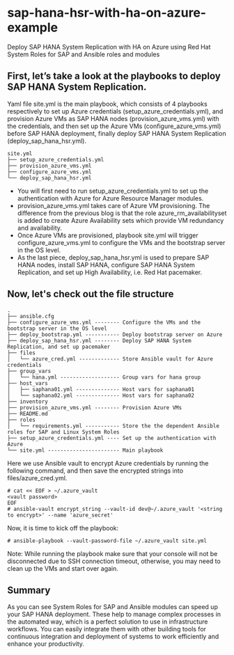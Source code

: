 # sap-hana-hsr-with-ha-on-azure-example
Deploy SAP HANA System Replication with HA on Azure using Red Hat System Roles for SAP and Ansible roles and modules

## First, let’s take a look at the playbooks to deploy SAP HANA System Replication. 
Yaml file site.yml is the main playbook, which consists of 4 playbooks respectively to set up Azure credentials (setup_azure_credentials.yml), and provision Azure VMs as SAP HANA nodes (provision_azure_vms.yml) with the credentials, and then set up the Azure VMs (configure_azure_vms.yml) before SAP HANA deployment, finally deploy SAP HANA System Replication (deploy_sap_hana_hsr.yml). 
````
site.yml
├── setup_azure_credentials.yml  
├── provision_azure_vms.yml  
├── configure_azure_vms.yml  
└── deploy_sap_hana_hsr.yml  
````
- You will first need to run setup_azure_credentials.yml to set up the authentication with Azure for Azure Resource Manager modules. 
- provision_azure_vms.yml takes care of Azure VM provisioning. The difference from the previous blog is that the role azure_rm_availabilityset is added to create Azure Availability sets which provide VM redundancy and availability. 
- Once Azure VMs are provisioned, playbook site.yml will trigger configure_azure_vms.yml to configure the VMs and the bootstrap server in the OS level. 
- As the last piece, deploy_sap_hana_hsr.yml is used to prepare SAP HANA nodes, install SAP HANA, configure SAP HANA System Replication, and set up High Availability, i.e. Red Hat pacemaker. 


## Now, let's check out the file structure
````
.  
├── ansible.cfg  
├── configure_azure_vms.yml -------- Configure the VMs and the bootstrap server in the OS level  
├── deploy_bootstrap.yml ----------- Deploy bootstrap server on Azure  
├── deploy_sap_hana_hsr.yml -------- Deploy SAP HANA System Replication, and set up pacemaker  
├── files  
│   └── azure_cred.yml ------------- Store Ansible vault for Azure credentials  
├── group_vars  
│   └── hana.yml ------------------- Group vars for hana group  
├── host_vars  
│   ├── saphana01.yml -------------- Host vars for saphana01  
│   └── saphana02.yml -------------- Host vars for saphana02  
├── inventory  
├── provision_azure_vms.yml -------- Provision Azure VMs  
├── README.md  
├── roles  
│   └── requirements.yml ----------- Store the the dependent Ansible roles for SAP and Linux System Roles  
├── setup_azure_credentials.yml ---- Set up the authentication with Azure  
└── site.yml ----------------------- Main playbook  
````

Here we use Ansible vault to encrypt Azure credentials by running the following command, and then save the encrypted strings into files/azure_cred.yml. 
````
# cat << EOF > ~/.azure_vault
<vault password>
EOF
# ansible-vault encrypt_string --vault-id dev@~/.azure_vault '<string to encrypt>' --name 'azure_secret'
````

Now, it is time to kick off the playbook: 
````
# ansible-playbook --vault-password-file ~/.azure_vault site.yml
````

Note: While running the playbook make sure that your console will not be disconnected due to SSH connection timeout, otherwise, you may need to clean up the VMs and start over again. 

## Summary
As you can see System Roles for SAP and Ansible modules can speed up your SAP HANA deployment. These help to manage complex processes in the automated way, which is a perfect solution to use in infrastructure workflows. You can easily integrate them with other building tools for continuous integration and deployment of systems to work efficiently and enhance your productivity. 
